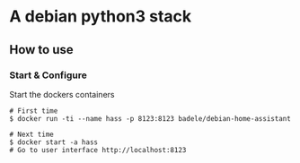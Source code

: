 # A debian python3 stack

## How to use

### Start & Configure

Start the dockers containers

    # First time
    $ docker run -ti --name hass -p 8123:8123 badele/debian-home-assistant

    # Next time
    $ docker start -a hass
    # Go to user interface http://localhost:8123
    